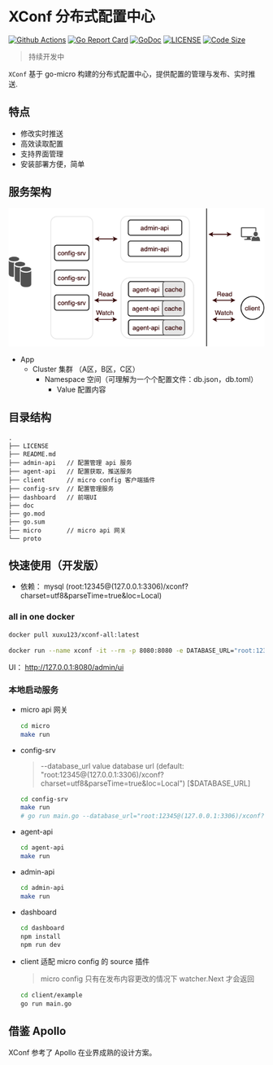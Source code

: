 # XConf 分布式配置中心

[![Github Actions](https://github.com/micro-in-cn/XConf/workflows/CI/badge.svg)](https://github.com/micro-in-cn/XConf/actions)
[![Go Report Card](https://goreportcard.com/badge/github.com/micro-in-cn/XConf)](https://goreportcard.com/report/github.com/micro-in-cn/XConf)
[![GoDoc](https://godoc.org/github.com/micro-in-cn/XConf?status.svg)](https://godoc.org/github.com/micro-in-cn/XConf)
[![LICENSE](https://img.shields.io/badge/LICENSE-MIT-blue)](https://github.com/micro-in-cn/XConf/blob/master/LICENSE)
[![Code Size](https://img.shields.io/github/languages/code-size/micro-in-cn/XConf.svg?style=flat)](https://img.shields.io/github/languages/code-size/micro-in-cn/XConf.svg?style=flat)

> 持续开发中

`XConf` 基于 go-micro 构建的分布式配置中心，提供配置的管理与发布、实时推送.

## 特点

- 修改实时推送
- 高效读取配置
- 支持界面管理
- 安装部署方便，简单

## 服务架构

![image](doc/design.png)

- App
  - Cluster 集群 （A区，B区，C区）
    - Namespace 空间（可理解为一个个配置文件：db.json，db.toml）
      - Value 配置内容

## 目录结构

```text
.
├── LICENSE
├── README.md
├── admin-api   // 配置管理 api 服务
├── agent-api   // 配置获取，推送服务
├── client      // micro config 客户端插件
├── config-srv  // 配置管理服务
├── dashboard   // 前端UI
├── doc
├── go.mod
├── go.sum
├── micro       // micro api 网关
└── proto
```

## 快速使用（开发版）

- 依赖： mysql (root:12345@(127.0.0.1:3306)/xconf?charset=utf8&parseTime=true&loc=Local)

### all in one docker

```bash
docker pull xuxu123/xconf-all:latest
```

```bash
docker run --name xconf -it --rm -p 8080:8080 -e DATABASE_URL="root:12345@(IP地址:3306)/xconf?charset=utf8&parseTime=true&loc=Local" xuxu123/xconf-all
```

UI： http://127.0.0.1:8080/admin/ui

### 本地启动服务


- micro api 网关

    ```bash
    cd micro
    make run
    ```

- config-srv 
    >  --database_url value  database url (default: "root:12345@(127.0.0.1:3306)/xconf?charset=utf8&parseTime=true&loc=Local") [$DATABASE_URL]

    ```bash
    cd config-srv
    make run
    # go run main.go --database_url="root:12345@(127.0.0.1:3306)/xconf?charset=utf8&parseTime=true&loc=Local"
    ```

- agent-api

    ```bash
    cd agent-api
    make run
    ```

- admin-api

    ```bash
    cd admin-api
    make run
    ```

- dashboard

    ```bash
    cd dashboard
    npm install
    npm run dev
    ```

- client 适配 micro config 的 source 插件
    > micro config 只有在发布内容更改的情况下 watcher.Next 才会返回

    ```bash
    cd client/example
    go run main.go
    ```

## 借鉴 Apollo

XConf 参考了 Apollo 在业界成熟的设计方案。
